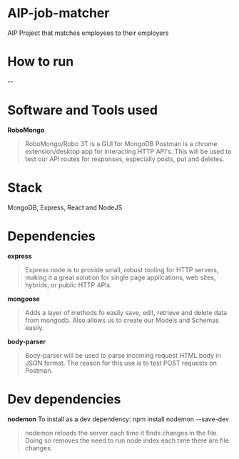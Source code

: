 # AIP-job-matcher
AIP Project that matches employees to their employers

# How to run
--

# Software and Tools used
**RoboMongo**
> RoboMongo/Robo 3T is a GUI for MongoDB
> Postman is a chrome extension/desktop app for interacting HTTP API's. This will be used to test our API routes for responses, especially posts, put and deletes.

# Stack
MongoDB, Express, React and NodeJS

# Dependencies
**express**
> Express node is to provide small, robust tooling for HTTP servers, making it a great solution for single page applications, web sites, hybrids, or public HTTP APIs.

**mongoose**
> Adds a layer of methods fo easily save, edit, retrieve and delete data from mongodb. Also allows us to create our Models and Schemas easily.

**body-parser**
> Body-parser will be used to parse incoming request HTML body in JSON format. The reason for this use is to test POST requests on Postman.

# Dev dependencies
**nodemon**
To install as a dev dependency:
npm install nodemon --save-dev
> nodemon reloads the server each time it finds changes in the file. Doing so removes the need to run node index each time there are file changes.